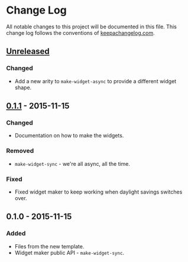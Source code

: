 # Change Log
All notable changes to this project will be documented in this file. This change log follows the conventions of [keepachangelog.com](http://keepachangelog.com/).

## [Unreleased][unreleased]
### Changed
- Add a new arity to `make-widget-async` to provide a different widget shape.

## [0.1.1] - 2015-11-15
### Changed
- Documentation on how to make the widgets.

### Removed
- `make-widget-sync` - we're all async, all the time.

### Fixed
- Fixed widget maker to keep working when daylight savings switches over.

## 0.1.0 - 2015-11-15
### Added
- Files from the new template.
- Widget maker public API - `make-widget-sync`.

[unreleased]: https://github.com/your-name/datomic-auth/compare/0.1.1...HEAD
[0.1.1]: https://github.com/your-name/datomic-auth/compare/0.1.0...0.1.1
